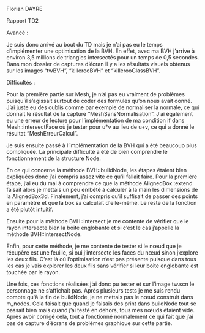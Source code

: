 Florian DAYRE

Rapport TD2

Avancé :

Je suis donc arrivé au bout du TD mais je n’ai pas eu le temps d’implémenter une
optimisation de la BVH. En effet, avec ma BVH j’arrive à environ 3,5 millions de triangles
intersectés pour un temps de 0,5 secondes. Dans mon dossier de captures d’écran il y a les
résultats visuels obtenus sur les images “twBVH”, “killerooBVH” et “killerooGlassBVH”.

Difficultés :

Pour la première partie sur Mesh, je n’ai pas eu vraiment de problèmes puisqu’il s’agissait
surtout de coder des formules qu’on nous avait donné. J’ai juste eu des oublis comme par
exemple de normaliser la normale, ce qui donnait le résultat de la capture
“MeshSansNormalisation”. J’ai également eu une erreur de lecture pour l’implémentation de
ma condition if dans Mesh::intersectFace où je tester pour u\*v au lieu de u+v, ce qui a donné
le résultat “MeshErreurCalcul”.

Je suis ensuite passé à l’implémentation de la BVH qui a été beaucoup plus compliquée. La
principale difficulté a été de bien comprendre le fonctionnement de la structure Node.

En ce qui concerne la méthode BVH::buildNode, les étapes étaient bien expliquées donc j’ai
compris assez vite ce qu’il fallait faire. Pour la première étape, j’ai eu du mal à comprendre
ce que la méthode AlignedBox::extend faisait alors je mettais un peu embêté à calculer à la
main les dimensions de la AlignedBox3d. Finalement, j’ai compris qu’il suffisait de passer
des points en paramètre et que la box sa calculait d'elle-même. Le reste de la fonction a été
plutôt intuitif.

Ensuite pour la méthode BVH::intersect je me contente de vérifier que le rayon intersecte
bien la boite englobante et si c’est le cas j’appelle la méthode BVH::intersectNode.

Enfin, pour cette méthode, je me contente de tester si le nœud que je récupère est une
feuille, si oui j’intersecte les faces du nœud sinon j’explore les deux fils. C’est là où
l’optimisation n’est pas présente puisque dans tous les cas je vais explorer les deux fils sans
vérifier si leur boîte englobante est touchée par le rayon.

Une fois, ces fonctions réalisées j’ai donc pu tester et sur l’image tw.scn le personnage ne
s’affichait pas. Après plusieurs tests je me suis rendu compte qu'à la fin de buildNode, je ne
mettais pas le nœud construit dans m\_nodes. Cela faisait que quand je faisais des print
dans buildNode tout se passait bien mais quand j’ai testé en dehors, tous mes nœuds
étaient vide. Après avoir corrigé cela, tout a fonctionné normalement ce qui fait que j’ai pas
de capture d’écrans de problèmes graphique sur cette partie.

